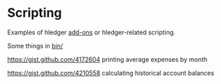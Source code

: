 # Scripting

Examples of hledger [add-ons](hledger.html#add-on-commands) or hledger-related scripting.

Some things in [bin/](https://github.com/simonmichael/hledger/tree/master/bin/)

<https://gist.github.com/4172604> printing average expenses by month

<https://gist.github.com/4210558> calculating historical account balances

